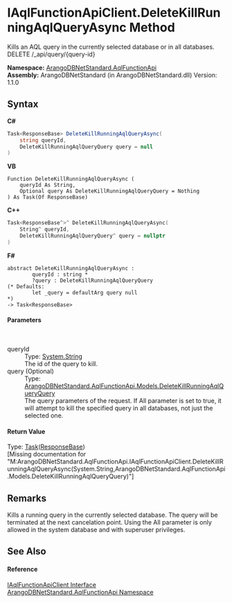 # IAqlFunctionApiClient.DeleteKillRunningAqlQueryAsync Method 
 

Kills an AQL query in the currently selected database or in all databases. DELETE /_api/query/{query-id}

**Namespace:**&nbsp;<a href="9e7a61c2-48d3-6f6b-39e9-eee0bd305b09">ArangoDBNetStandard.AqlFunctionApi</a><br />**Assembly:**&nbsp;ArangoDBNetStandard (in ArangoDBNetStandard.dll) Version: 1.1.0

## Syntax

**C#**<br />
``` C#
Task<ResponseBase> DeleteKillRunningAqlQueryAsync(
	string queryId,
	DeleteKillRunningAqlQueryQuery query = null
)
```

**VB**<br />
``` VB
Function DeleteKillRunningAqlQueryAsync ( 
	queryId As String,
	Optional query As DeleteKillRunningAqlQueryQuery = Nothing
) As Task(Of ResponseBase)
```

**C++**<br />
``` C++
Task<ResponseBase^>^ DeleteKillRunningAqlQueryAsync(
	String^ queryId, 
	DeleteKillRunningAqlQueryQuery^ query = nullptr
)
```

**F#**<br />
``` F#
abstract DeleteKillRunningAqlQueryAsync : 
        queryId : string * 
        ?query : DeleteKillRunningAqlQueryQuery 
(* Defaults:
        let _query = defaultArg query null
*)
-> Task<ResponseBase> 

```


#### Parameters
&nbsp;<dl><dt>queryId</dt><dd>Type: <a href="https://docs.microsoft.com/dotnet/api/system.string" target="_blank" rel="noopener noreferrer">System.String</a><br />The id of the query to kill.</dd><dt>query (Optional)</dt><dd>Type: <a href="7a2d3035-3673-76f2-7d6b-303c81b0f395">ArangoDBNetStandard.AqlFunctionApi.Models.DeleteKillRunningAqlQueryQuery</a><br />The query parameters of the request. If All parameter is set to true, it will attempt to kill the specified query in all databases, not just the selected one.</dd></dl>

#### Return Value
Type: <a href="https://docs.microsoft.com/dotnet/api/system.threading.tasks.task-1" target="_blank" rel="noopener noreferrer">Task</a>(<a href="1fbe7dd1-a696-f52b-4750-102bf0210603">ResponseBase</a>)<br />\[Missing <returns> documentation for "M:ArangoDBNetStandard.AqlFunctionApi.IAqlFunctionApiClient.DeleteKillRunningAqlQueryAsync(System.String,ArangoDBNetStandard.AqlFunctionApi.Models.DeleteKillRunningAqlQueryQuery)"\]

## Remarks
Kills a running query in the currently selected database. The query will be terminated at the next cancelation point. Using the All parameter is only allowed in the system database and with superuser privileges.

## See Also


#### Reference
<a href="da9945b8-752e-157a-52b4-f4900735e9a0">IAqlFunctionApiClient Interface</a><br /><a href="9e7a61c2-48d3-6f6b-39e9-eee0bd305b09">ArangoDBNetStandard.AqlFunctionApi Namespace</a><br />